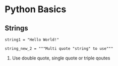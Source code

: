 # **Python Basics**



## Strings

`string1 = "Hello World!"`

`string_new_2 = """Multi quote "string" to use"""`



1. Use double quote, single quote or triple qoutes

